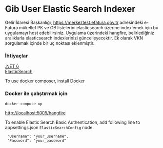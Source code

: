 # Gib User Elastic Search Indexer

Gelir İdaresi Başkanlığı, https://merkeztest.efatura.gov.tr adresindeki e-Fatura mükellef PK ve GB listelerini elasticsearch üzerine indexlemek için bu uygulamayı host edebilirsiniz. Uygulama üzerindeki hangfire, belirlediğiniz aralıklarla elasticsearch indexlerinizi güncelleyecektir. Ek olarak VKN sorgulamak içinde bir uç noktası eklenmiştir. 

### İhtiyaçlar

[.NET 6](https://dotnet.microsoft.com/en-us/download/dotnet/6.0)<br>
[ElasticSearch](https://www.elastic.co/downloads/elasticsearch)

To use docker composer, install [Docker](https://www.docker.com/products/docker-desktop)<br>

### Docker ile çalıştırmak için

```
docker-compose up
```

[http://localhost:5005/hangfire](http://localhost:5005/hangfire)

To enable Elastic Search Basic Authentication, add following line to appsettings.json `ElasticSearchConfig` node.

```
 "Username": "your_username",
 "Password": "your_password"
```

